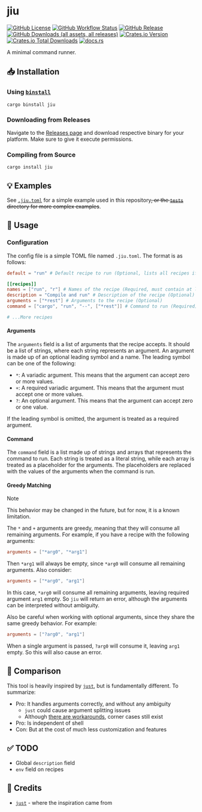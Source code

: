 # jiu

[![GitHub License](https://img.shields.io/github/license/PRO-2684/jiu?logo=opensourceinitiative)](https://github.com/PRO-2684/jiu/blob/main/LICENSE)
[![GitHub Workflow Status](https://img.shields.io/github/actions/workflow/status/PRO-2684/jiu/release.yml?logo=githubactions)](https://github.com/PRO-2684/jiu/blob/main/.github/workflows/release.yml)
[![GitHub Release](https://img.shields.io/github/v/release/PRO-2684/jiu?logo=githubactions)](https://github.com/PRO-2684/jiu/releases)
[![GitHub Downloads (all assets, all releases)](https://img.shields.io/github/downloads/PRO-2684/jiu/total?logo=github)](https://github.com/PRO-2684/jiu/releases)
[![Crates.io Version](https://img.shields.io/crates/v/jiu?logo=rust)](https://crates.io/crates/jiu)
[![Crates.io Total Downloads](https://img.shields.io/crates/d/jiu?logo=rust)](https://crates.io/crates/jiu)
[![docs.rs](https://img.shields.io/docsrs/jiu?logo=rust)](https://docs.rs/jiu)

A minimal command runner.

## 📥 Installation

### Using [`binstall`](https://github.com/cargo-bins/cargo-binstall)

```shell
cargo binstall jiu
```

### Downloading from Releases

Navigate to the [Releases page](https://github.com/PRO-2684/jiu/releases) and download respective binary for your platform. Make sure to give it execute permissions.

### Compiling from Source

```shell
cargo install jiu
```

## 💡 Examples

See [`.jiu.toml`](./.jiu.toml) for a simple example used in this repository~~, or the [`tests`](./tests) directory for more complex examples~~.

## 📖 Usage

### Configuration

The config file is a simple TOML file named `.jiu.toml`. The format is as follows:

```toml
default = "run" # Default recipe to run (Optional, lists all recipes if empty)

[[recipes]]
names = ["run", "r"] # Names of the recipe (Required, must contain at least one name and each name should be unique across all recipes)
description = "Compile and run" # Description of the recipe (Optional)
arguments = ["*rest"] # Arguments to the recipe (Optional)
command = ["cargo", "run", "--", ["*rest"]] # Command to run (Required)

# ...More recipes
```

#### Arguments

The `arguments` field is a list of arguments that the recipe accepts. It should be a list of strings, where each string represents an argument. An argument is made up of an optional leading symbol and a name. The leading symbol can be one of the following:

- `*`: A variadic argument. This means that the argument can accept zero or more values.
- `+`: A required variadic argument. This means that the argument must accept one or more values.
- `?`: An optional argument. This means that the argument can accept zero or one value.

If the leading symbol is omitted, the argument is treated as a required argument.

#### Command

The `command` field is a list made up of strings and arrays that represents the command to run. Each string is treated as a literal string, while each array is treated as a placeholder for the arguments. The placeholders are replaced with the values of the arguments when the command is run.

#### Greedy Matching

> [!NOTE]
> This behavior may be changed in the future, but for now, it is a known limitation.

The `*` and `+` arguments are greedy, meaning that they will consume all remaining arguments. For example, if you have a recipe with the following arguments:

```toml
arguments = ["*arg0", "*arg1"]
```

Then `*arg1` will always be empty, since `*arg0` will consume all remaining arguments. Also consider:

```toml
arguments = ["*arg0", "arg1"]
```

In this case, `*arg0` will consume all remaining arguments, leaving required argument `arg1` empty. So `jiu` will return an error, although the arguments can be interpreted without ambiguity.

Also be careful when working with optional arguments, since they share the same greedy behavior. For example:

```toml
arguments = ["?arg0", "arg1"]
```

When a single argument is passed, `?arg0` will consume it, leaving `arg1` empty. So this will also cause an error.

## 🤔 Comparison

This tool is heavily inspired by [`just`](https://github.com/casey/just/), but is fundamentally different. To summarize:

- Pro: It handles arguments correctly, and without any ambiguity
    - `just` could cause argument splitting issues
    - Although [there are workarounds](https://just.systems/man/en/avoiding-argument-splitting.html), corner cases still exist
- Pro: Is independent of shell
- Con: But at the cost of much less customization and features

## ✅ TODO

- Global `description` field
- `env` field on recipes

## 🎉 Credits

- [`just`](https://github.com/casey/just/) - where the inspiration came from
